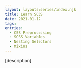 ```yaml
---
layout: layouts/series/index.njk
title: Learn SCSS
date: 2021-01-17
tags:
entries:
  - CSS Preprocessing
  - SCSS Variables
  - Nesting Selectors
  - Mixins
---
```


[description]
